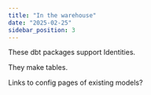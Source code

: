 ```yaml
---
title: "In the warehouse"
date: "2025-02-25"
sidebar_position: 3
---
```


These dbt packages support Identities.

They make tables.

Links to config pages of existing models?
